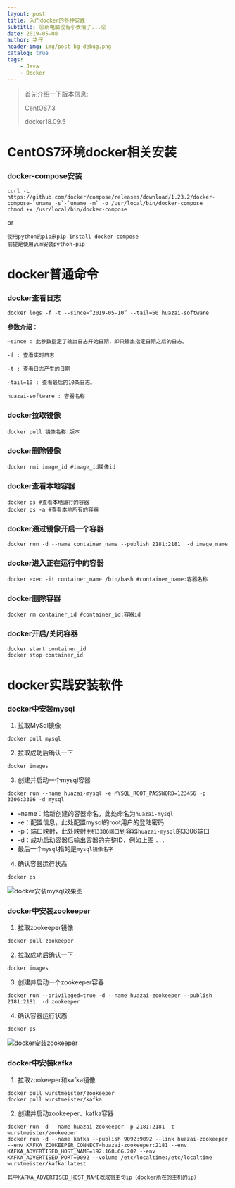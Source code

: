 ```yaml
---
layout: post
title: 入门docker的各种实践
subtitle: 😝新电脑没有小表情了...😝
date: 2019-05-08
author: 华仔
header-img: img/post-bg-debug.png
catalog: true
tags:
    - Java
    - Docker
---
```


> 首先介绍一下版本信息:
>
> CentOS7.3
>
> docker18.09.5


# CentOS7环境docker相关安装

### docker-compose安装
```shell
curl -L https://github.com/docker/compose/releases/download/1.23.2/docker-compose-`uname -s`-`uname -m` -o /usr/local/bin/docker-compose
chmod +x /usr/local/bin/docker-compose
```
or
```shell
使用python的pip来pip install docker-compose
前提是使用yum安装python-pip
```



# docker普通命令

### docker查看日志
```shell
docker logs -f -t --since=“2019-05-10” --tail=50 huazai-software
```

**参数介绍**：

```shell
–since : 此参数指定了输出日志开始日期，即只输出指定日期之后的日志。

-f : 查看实时日志

-t : 查看日志产生的日期

-tail=10 : 查看最后的10条日志。

huazai-software : 容器名称
```

### docker拉取镜像
```shell
docker pull 镜像名称:版本
```

### docker删除镜像
```shell
docker rmi image_id #image_id镜像id
```

### docker查看本地容器
```shell
docker ps #查看本地运行的容器
docker ps -a #查看本地所有的容器
```

### docker通过镜像开启一个容器
```shell
docker run -d --name container_name --publish 2181:2181  -d image_name
```

### docker进入正在运行中的容器
```shell
docker exec -it container_name /bin/bash #container_name:容器名称
```

### docker删除容器
```shell
docker rm container_id #container_id:容器id
```

### docker开启/关闭容器
```shell
docker start container_id
docker stop container_id
```


# docker实践安装软件

### docker中安装mysql

1. 拉取MySql镜像

```shell
docker pull mysql
```

2. 拉取成功后确认一下

```shell
docker images
```

3. 创建并启动一个mysql容器

```shell
docker run --name huazai-mysql -e MYSQL_ROOT_PASSWORD=123456 -p 3306:3306 -d mysql
```

- –name：给新创建的容器命名，此处命名为`huazai-mysql`
- -e：配置信息，此处配置mysql的root用户的登陆密码
- -p：端口映射，此处映射`主机3306端口`到容器`huazai-mysql`的3306端口
- -d：成功启动容器后输出容器的完整ID，例如上图 `...`
- 最后一个`mysql`指的是`mysql镜像名字`

4. 确认容器运行状态

```shell
docker ps
```

![docker安装mysql效果图](http://blog-ipic.yananhuazai.cn/FoeDoyxAo2MKvPqSu3LB67w_itkk)



### docker中安装zookeeper

1. 拉取zookeeper镜像

```shell
docker pull zookeeper
```

2. 拉取成功后确认一下

```shell
docker images
```

3. 创建并启动一个zookeeper容器
```shell
docker run --privileged=true -d --name huazai-zookeeper --publish 2181:2181  -d zookeeper
```

4. 确认容器运行状态
```shell
docker ps
```

![docker安装zookeeper](http://blog-ipic.yananhuazai.cn/Fi1vuHkzxAI-G-OnTG3X97K32h6w)



### docker中安装kafka

1. 拉取zookeeper和kafka镜像

```shell
docker pull wurstmeister/zookeeper
docker pull wurstmeister/kafka
```

2. 创建并启动zookeeper、kafka容器
```shell
docker run -d --name huazai-zookeeper -p 2181:2181 -t wurstmeister/zookeeper
docker run -d --name kafka --publish 9092:9092 --link huazai-zookeeper --env KAFKA_ZOOKEEPER_CONNECT=huazai-zookeeper:2181 --env KAFKA_ADVERTISED_HOST_NAME=192.168.66.202 --env KAFKA_ADVERTISED_PORT=9092 --volume /etc/localtime:/etc/localtime wurstmeister/kafka:latest

其中KAFKA_ADVERTISED_HOST_NAME改成宿主句ip（docker所在的主机的ip）
```


